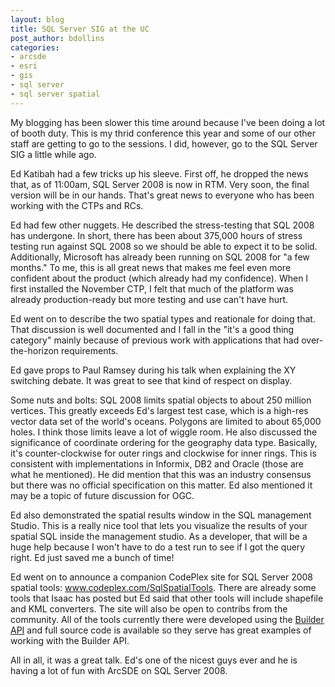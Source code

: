 ```yaml
---
layout: blog
title: SQL Server SIG at the UC
post_author: bdollins
categories:
- arcsde
- esri
- gis
- sql server
- sql server spatial
---
```


My blogging has been slower this time around because I've been doing a lot of booth duty. This is my thrid conference this year and some of our other staff are getting to go to the sessions. I did, however, go to the SQL Server SIG a little while ago.

Ed Katibah had a few tricks up his sleeve. First off, he dropped the news that, as of 11:00am, SQL Server 2008 is now in RTM. Very soon, the final version will be in our hands. That's great news to everyone who has been working with the CTPs and RCs.

Ed had few other nuggets. He described the stress-testing that SQL 2008 has undergone. In short, there has been about 375,000 hours of stress testing run against SQL 2008 so we should be able to expect it to be solid. Additionally, Microsoft has already been running on SQL 2008 for "a few months." To me, this is all great news that makes me feel even more confident about the product (which already had my confidence). When I first installed the November CTP, I felt that much of the platform was already production-ready but more testing and use can't have hurt.

Ed went on to describe the two spatial types and reationale for doing that. That discussion is well documented and I fall in the "it's a good thing category" mainly because of previous work with applications that had over-the-horizon requirements.

Ed gave props to Paul Ramsey during his talk when explaining the XY switching debate. It was great to see that kind of respect on display.

Some nuts and bolts: SQL 2008 limits spatial objects to about 250 million vertices. This greatly exceeds Ed's largest test case, which is a high-res vector data set of the world's oceans. Polygons are limited to about 65,000 holes. I think those limits leave a lot of wiggle room. He also discussed the significance of coordinate ordering for the geography data type. Basically, it's counter-clockwise for outer rings and clockwise for inner rings. This is consistent with implementations in Informix, DB2 and Oracle (those are what he mentioned). He did mention that this was an industry consensus but there was no official specification on this matter. Ed also mentioned it may be a topic of future discussion for OGC.

Ed also demonstrated the spatial results window in the SQL management Studio. This is a really nice tool that lets you visualize the results of your spatial SQL inside the management studio. As a developer, that will be a huge help because I won't have to do a test run to see if I got the query right. Ed just saved me a bunch of time!

Ed went on to announce a companion CodePlex site for SQL Server 2008 spatial tools: <a href="http://www.codeplex.com/sqlspatialtools">www.codeplex.com/SqlSpatialTools</a>. There are already some tools that Isaac has posted but Ed said that other tools will include shapefile and KML converters. The site will also be open to contribs from the community. All of the tools currently there were developed using the <a href="http://blogs.msdn.com/isaac/archive/2008/05/30/our-upcoming-builder-api.aspx">Builder API</a> and full source code is available so they serve has great examples of working with the Builder API.

All in all, it was a great talk. Ed's one of the nicest guys ever and he is having a lot of fun with ArcSDE on SQL Server 2008.